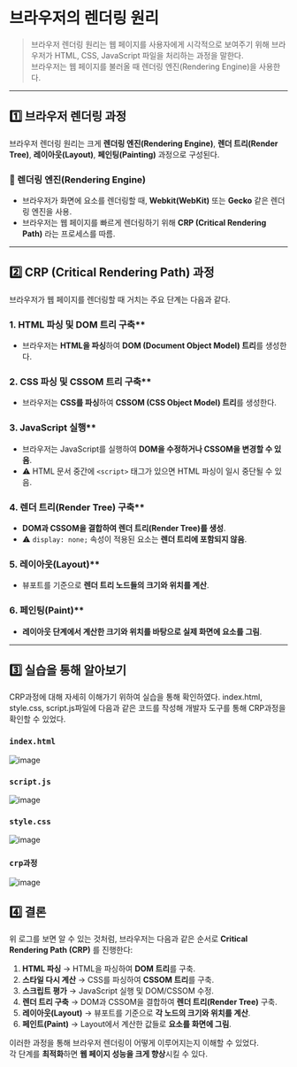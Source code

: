 # 브라우저의 렌더링 원리
> 브라우저 렌더링 원리는 웹 페이지를 사용자에게 시각적으로 보여주기 위해 브라우저가 HTML, CSS, JavaScript 파일을 처리하는 과정을 말한다.  
> 브라우저는 웹 페이지를 불러올 때 렌더링 엔진(Rendering Engine)을 사용한다.

---

## 1️⃣ 브라우저 렌더링 과정
브라우저 렌더링 원리는 크게 **렌더링 엔진(Rendering Engine)**, **렌더 트리(Render Tree)**, **레이아웃(Layout)**, **페인팅(Painting)** 과정으로 구성된다.

### **📌 렌더링 엔진(Rendering Engine)**
- 브라우저가 화면에 요소를 렌더링할 때, **Webkit(WebKit)** 또는 **Gecko** 같은 렌더링 엔진을 사용.
- 브라우저는 웹 페이지를 빠르게 렌더링하기 위해 **CRP (Critical Rendering Path)** 라는 프로세스를 따름.

---

## 2️⃣ CRP (Critical Rendering Path) 과정
브라우저가 웹 페이지를 렌더링할 때 거치는 주요 단계는 다음과 같다.

### 1. HTML 파싱 및 DOM 트리 구축**
- 브라우저는 **HTML을 파싱**하여 **DOM (Document Object Model) 트리**를 생성한다.

### 2. CSS 파싱 및 CSSOM 트리 구축**
- 브라우저는 **CSS를 파싱**하여 **CSSOM (CSS Object Model) 트리**를 생성한다.

### 3. JavaScript 실행**
- 브라우저는 JavaScript를 실행하여 **DOM을 수정하거나 CSSOM을 변경할 수 있음**.
- ⚠️ HTML 문서 중간에 `<script>` 태그가 있으면 HTML 파싱이 일시 중단될 수 있음.

### 4. 렌더 트리(Render Tree) 구축**
- **DOM과 CSSOM을 결합하여 렌더 트리(Render Tree)를 생성**.
- ⚠️ `display: none;` 속성이 적용된 요소는 **렌더 트리에 포함되지 않음**.

### 5. 레이아웃(Layout)**
- 뷰포트를 기준으로 **렌더 트리 노드들의 크기와 위치를 계산**.

### 6. 페인팅(Paint)**
- **레이아웃 단계에서 계산한 크기와 위치를 바탕으로 실제 화면에 요소를 그림**.

---

## 3️⃣ 실습을 통해 알아보기
CRP과정에 대해 자세히 이해가기 위하여 실습을 통해 확인하였다.
index.html, style.css, script.js파일에 다음과 같은 코드를 작성해 개발자 도구를 통해 CRP과정을 확인할 수 있었다.

### **`index.html`**
![image](https://github.com/user-attachments/assets/c62430dd-c1d4-439b-9a7b-ecd59a2ee576)
### **`script.js`**
![image](https://github.com/user-attachments/assets/37caa6b9-20b0-4574-a9cf-04afc47fc6b3) 

### **`style.css`**
![image](https://github.com/user-attachments/assets/9e25a9e9-3460-4d21-a46d-ab1fd538d800) 
### **`crp과정`**
![image](https://github.com/user-attachments/assets/3ba8d3b0-d9e3-4b3a-9a71-c7b9c295c059)

## 4️⃣ 결론

위 로그를 보면 알 수 있는 것처럼, 브라우저는 다음과 같은 순서로 **Critical Rendering Path (CRP)** 를 진행한다:

1. **HTML 파싱** → HTML을 파싱하여 **DOM 트리**를 구축.
2. **스타일 다시 계산** → CSS를 파싱하여 **CSSOM 트리**를 구축.
3. **스크립트 평가** → JavaScript 실행 및 DOM/CSSOM 수정.
4. **렌더 트리 구축** → DOM과 CSSOM을 결합하여 **렌더 트리(Render Tree)** 구축.
5. **레이아웃(Layout)** → 뷰포트를 기준으로 **각 노드의 크기와 위치를 계산**.
6. **페인트(Paint)** → Layout에서 계산한 값들로 **요소를 화면에 그림**.

이러한 과정을 통해 브라우저 렌더링이 어떻게 이루어지는지 이해할 수 있었다.  
각 단계를 **최적화**하면 **웹 페이지 성능을 크게 향상**시킬 수 있다. 
